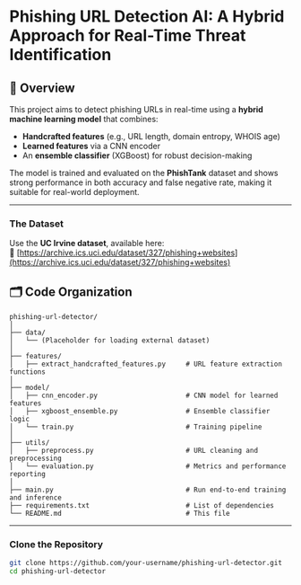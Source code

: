 
# Phishing URL Detection AI: A Hybrid Approach for Real-Time Threat Identification

## 📌 Overview

This project aims to detect phishing URLs in real-time using a **hybrid machine learning model** that combines:

- **Handcrafted features** (e.g., URL length, domain entropy, WHOIS age)
- **Learned features** via a CNN encoder
- An **ensemble classifier** (XGBoost) for robust decision-making

The model is trained and evaluated on the **PhishTank** dataset and shows strong performance in both accuracy and false negative rate, making it suitable for real-world deployment.

---


### The Dataset

Use the **UC Irvine dataset**, available here:  
🔗 [https://archive.ics.uci.edu/dataset/327/phishing+websites](https://archive.ics.uci.edu/dataset/327/phishing+websites)


## 🗂️ Code Organization

```
phishing-url-detector/
│
├── data/
│   └── (Placeholder for loading external dataset)
│
├── features/
│   ├── extract_handcrafted_features.py     # URL feature extraction functions
│
├── model/
│   ├── cnn_encoder.py                      # CNN model for learned features
│   ├── xgboost_ensemble.py                 # Ensemble classifier logic
│   └── train.py                            # Training pipeline
│
├── utils/
│   ├── preprocess.py                       # URL cleaning and preprocessing
│   └── evaluation.py                       # Metrics and performance reporting
│
├── main.py                                 # Run end-to-end training and inference
├── requirements.txt                        # List of dependencies
└── README.md                               # This file
```

---


### Clone the Repository

```bash
git clone https://github.com/your-username/phishing-url-detector.git
cd phishing-url-detector
```

